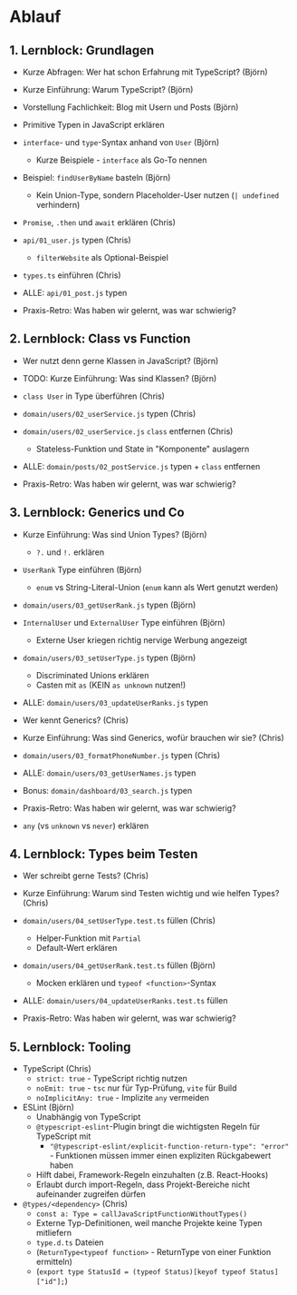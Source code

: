 # Ablauf

## 1. Lernblock: Grundlagen

- Kurze Abfragen: Wer hat schon Erfahrung mit TypeScript? (Björn)
- Kurze Einführung: Warum TypeScript? (Björn)
- Vorstellung Fachlichkeit: Blog mit Usern und Posts (Björn)
- Primitive Typen in JavaScript erklären
- `interface`- und `type`-Syntax anhand von `User` (Björn)
    - Kurze Beispiele - `interface` als Go-To nennen
- Beispiel: `findUserByName` basteln (Björn)
    - Kein Union-Type, sondern Placeholder-User nutzen (`| undefined` verhindern)
- `Promise`, `.then` und `await` erklären (Chris)
- `api/01_user.js` typen (Chris)
    - `filterWebsite` als Optional-Beispiel
- `types.ts` einführen (Chris)
- ALLE: `api/01_post.js` typen

- Praxis-Retro: Was haben wir gelernt, was war schwierig?

## 2. Lernblock: Class vs Function

- Wer nutzt denn gerne Klassen in JavaScript? (Björn)
- TODO: Kurze Einführung: Was sind Klassen? (Björn)
- `class User` in Type überführen (Chris)
- `domain/users/02_userService.js` typen (Chris)
- `domain/users/02_userService.js` `class` entfernen (Chris)
    - Stateless-Funktion und State in "Komponente" auslagern
- ALLE: `domain/posts/02_postService.js` typen + `class` entfernen

- Praxis-Retro: Was haben wir gelernt, was war schwierig?

## 3. Lernblock: Generics und Co

- Kurze Einführung: Was sind Union Types? (Björn)
    - `?.` und `!.` erklären
- `UserRank` Type einführen (Björn)
    - `enum` vs String-Literal-Union (`enum` kann als Wert genutzt werden)
- `domain/users/03_getUserRank.js` typen (Björn)
- `InternalUser` und `ExternalUser` Type einführen (Björn)
    - Externe User kriegen richtig nervige Werbung angezeigt
- `domain/users/03_setUserType.js` typen (Björn)
    - Discriminated Unions erklären
    - Casten mit `as` (KEIN `as unknown` nutzen!)
- ALLE: `domain/users/03_updateUserRanks.js` typen

- Wer kennt Generics? (Chris)
- Kurze Einführung: Was sind Generics, wofür brauchen wir sie? (Chris)
- `domain/users/03_formatPhoneNumber.js` typen (Chris)
- ALLE: `domain/users/03_getUserNames.js` typen
- Bonus: `domain/dashboard/03_search.js` typen

- Praxis-Retro: Was haben wir gelernt, was war schwierig?

- `any` (vs `unknown` vs `never`) erklären

## 4. Lernblock: Types beim Testen

- Wer schreibt gerne Tests? (Chris)
- Kurze Einführung: Warum sind Testen wichtig und wie helfen Types? (Chris)
- `domain/users/04_setUserType.test.ts` füllen (Chris)
    - Helper-Funktion mit `Partial`
    - Default-Wert erklären
- `domain/users/04_getUserRank.test.ts` füllen (Björn)
    - Mocken erklären und `typeof <function>`-Syntax
- ALLE: `domain/users/04_updateUserRanks.test.ts` füllen

- Praxis-Retro: Was haben wir gelernt, was war schwierig?

## 5. Lernblock: Tooling

- TypeScript (Chris)
    - `strict: true` - TypeScript richtig nutzen
    - `noEmit: true` - `tsc` nur für Typ-Prüfung, `vite` für Build
    - `noImplicitAny: true` - Implizite `any` vermeiden
- ESLint (Björn)
    - Unabhängig von TypeScript
    - `@typescript-eslint`-Plugin bringt die wichtigsten Regeln für TypeScript mit
        - `"@typescript-eslint/explicit-function-return-type": "error"` - Funktionen müssen immer einen expliziten Rückgabewert haben
    - Hilft dabei, Framework-Regeln einzuhalten (z.B. React-Hooks)
    - Erlaubt durch import-Regeln, dass Projekt-Bereiche nicht aufeinander zugreifen dürfen
- `@types/<dependency>` (Chris)
    - `const a: Type = callJavaScriptFunctionWithoutTypes()`
    - Externe Typ-Definitionen, weil manche Projekte keine Typen mitliefern
    - `type.d.ts` Dateien
    - (`ReturnType<typeof function>` - ReturnType von einer Funktion ermitteln)
    - (`export type StatusId = (typeof Status)[keyof typeof Status]["id"];`)
